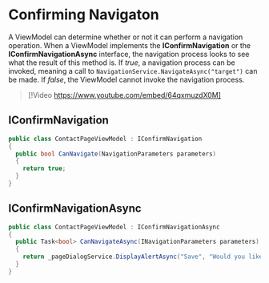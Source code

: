 # Confirming Navigaton

A ViewModel can determine whether or not it can perform a navigation operation. When a ViewModel implements the **IConfirmNavigation** or the **IConfirmNavigationAsync** interface, the navigation process looks to see what the result of this method is.  If _true_, a navigation process can be invoked, meaning a call to `NavigationService.NavigateAsync("target")` can be made.  If _false_, the ViewModel cannot invoke the navigation process.

> [!Video https://www.youtube.com/embed/64qxmuzdX0M]

## IConfirmNavigation

```cs
public class ContactPageViewModel : IConfirmNavigation 
{
  public bool CanNavigate(NavigationParameters parameters)
  {
    return true;
  }
}
```

## IConfirmNavigationAsync

```cs
public class ContactPageViewModel : IConfirmNavigationAsync
{
  public Task<bool> CanNavigateAsync(INavigationParameters parameters)
  {
    return _pageDialogService.DisplayAlertAsync("Save", "Would you like to save?", "Save", "Cancel");
  }
}
```